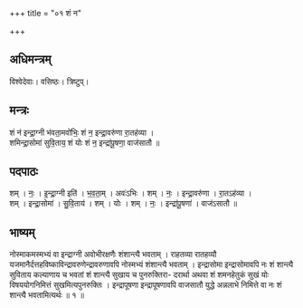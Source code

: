 +++
title = "०१ शं न"

+++
## अधिमन्त्रम्
विश्वेदेवाः। वसिष्ठः। त्रिष्टुप्।

## मन्त्रः
शं न॑ इन्द्रा॒ग्नी भ॑वता॒मवो॑भिः॒ शं न॒ इन्द्रा॒वरु॑णा रा॒तह॑व्या ।  
शमिन्द्रा॒सोमा॑ सुवि॒ताय॒ शं योः शं न॒ इन्द्रा॑पू॒षणा॒ वाज॑सातौ ॥

## पदपाठः
शम् । नः॒ । इ॒न्द्रा॒ग्नी इति॑ । भ॒व॒ता॒म् । अवः॑ऽभिः । शम् । नः॒ । इन्द्रा॒वरु॑णा । रा॒तऽह॑व्या ।  
शम् । इन्द्रा॒सोमा॑ । सु॒वि॒ताय॑ । शम् । योः । शम् । नः॒ । इन्द्रा॑पू॒षणा॑ । वाज॑ऽसातौ ॥

## भाष्यम्
नोस्माकमस्मभ्यं वा इन्द्राग्नी अवोभीरक्षणैः शंशान्त्यै भवताम् । राहतव्या रातहव्यौ यजमानैर्दत्तहविष्काविन्द्रावरुणेन्द्रावरुणावपि नोस्मभ्यं शंशान्त्यै भवताम् । इन्द्रासोमा इन्द्रासोमावपि नः शं शान्त्यै सुविताय कल्याणाय च भवतां शं शान्त्यै सुखाय च पुनरुक्तिरा- दरार्था अथवा शं शमनहेतुकं सुखं योः विषययोगनिमित्तं सुखमित्यपुनरुक्तिः । इन्द्रापूषणा इन्द्रापूषणावपि वाजसातौ युद्धे अन्नलाभे निमित्ते वा नः शं शान्त्यै भवतामित्यर्थः ॥ १ ॥